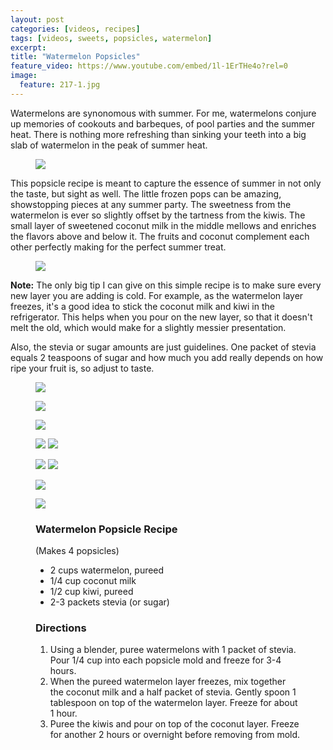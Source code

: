 ```yaml
---
layout: post
categories: [videos, recipes]
tags: [videos, sweets, popsicles, watermelon]
excerpt: 
title: "Watermelon Popsicles"
feature_video: https://www.youtube.com/embed/1l-1ErTHe4o?rel=0
image:
  feature: 217-1.jpg
---
```


Watermelons are synonomous with summer.  For me, watermelons conjure up memories of cookouts and barbeques, of pool parties and the summer heat.  There is nothing more refreshing than sinking your teeth into a big slab of watermelon in the peak of summer heat.  

<figure>
    <img src="/images/217-2.jpg">
</figure>

This popsicle recipe is meant to capture the essence of summer in not only the taste, but sight as well.  The little frozen pops can be amazing, showstopping pieces at any summer party.  The sweetness from the watermelon is ever so slightly offset by the tartness from the kiwis.  The small layer of sweetened coconut milk in the middle mellows and enriches the flavors above and below it.  The fruits and coconut complement each other perfectly making for the perfect summer treat.

<figure>
    <img src="/images/217-8.jpg">
</figure>

__Note:__ The only big tip I can give on this simple recipe is to make sure every new layer you are adding is cold.  For example, as the watermelon layer freezes, it's a good idea to stick the coconut milk and kiwi in the refrigerator.  This helps when you pour on the new layer, so that it doesn't melt the old, which would make for a slightly messier presentation.

Also, the stevia or sugar amounts are just guidelines.  One packet of stevia equals 2 teaspoons of sugar and how much you add really depends on how ripe your fruit is, so adjust to taste.


<figure>
    <img src="/images/217-3.jpg">
</figure>

<figure>
    <img src="/images/217-5.jpg">
</figure>

<figure>
    <img src="/images/217-6.jpg">
</figure>

<figure class="half">
<img src="/images/217-7.jpg">
<img src="/images/217-8.jpg">
</figure>

<figure class="half">
<img src="/images/216-7.jpg">
<img src="/images/216-8.jpg">
</figure>

<figure>
    <img src="/images/217-9.jpg">
</figure>

<figure>
    <img src="/images/217-10.jpg">
</figure> 

<figure class="ingredients" markdown="1">

### Watermelon Popsicle Recipe
(Makes 4 popsicles)

- 2 cups watermelon, pureed
- 1/4 cup coconut milk
- 1/2 cup kiwi, pureed
- 2-3 packets stevia (or sugar)

</figure>
<figure class="directions" markdown="1">

### Directions

1. Using a blender, puree watermelons with 1 packet of stevia.  Pour 1/4 cup into each popsicle mold and freeze for 3-4 hours.
2. When the pureed watermelon layer freezes, mix together the coconut milk and a half packet of stevia.  Gently spoon 1 tablespoon on top of the watermelon layer.  Freeze for about 1 hour.
3. Puree the kiwis and pour on top of the coconut layer.  Freeze for another 2 hours or overnight before removing from mold.

</figure>